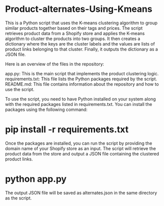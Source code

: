 # Product-alternates-Using-Kmeans

This is a Python script that uses the K-means clustering algorithm to group similar products together based on their tags and prices. The script retrieves product data from a Shopify 
store and applies the K-means algorithm to cluster the products into two groups. It then creates a dictionary where the keys are the cluster labels and the values are lists of product
links belonging to that cluster. Finally, it outputs the dictionary as a JSON file.

Here is an overview of the files in the repository:

app.py: This is the main script that implements the product clustering logic.
requirements.txt: This file lists the Python packages required by the script.
README.md: This file contains information about the repository and how to use the script.

To use the script, you need to have Python installed on your system along with the required packages listed in requirements.txt. You can install the packages using the following command:

# pip install -r requirements.txt

Once the packages are installed, you can run the script by providing the domain name of your Shopify store as an input. The script will retrieve the product data from the store and 
output a JSON file containing the clustered product links.

# python app.py

The output JSON file will be saved as alternates.json in the same directory as the script.
